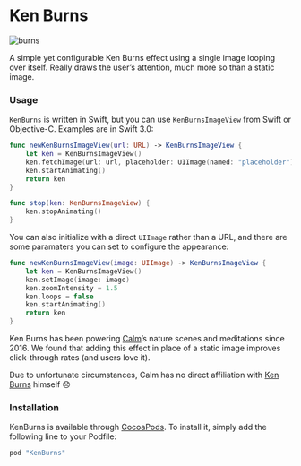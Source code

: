 # Ken Burns

![burns](KenBurns.gif)

A simple yet configurable Ken Burns effect using a single image looping over itself. Really draws the user’s attention, much more so than a static image.

### Usage

`KenBurns` is written in Swift, but you can use `KenBurnsImageView` from Swift or Objective-C.  Examples are in Swift 3.0:

```swift
func newKenBurnsImageView(url: URL) -> KenBurnsImageView {
    let ken = KenBurnsImageView()
    ken.fetchImage(url: url, placeholder: UIImage(named: "placeholder"))
    ken.startAnimating()
    return ken
}

func stop(ken: KenBurnsImageView) {
    ken.stopAnimating()
}
```

You can also initialize with a direct `UIImage` rather than a URL, and there are some paramaters you can set to configure the appearance:

```swift
func newKenBurnsImageView(image: UIImage) -> KenBurnsImageView {
    let ken = KenBurnsImageView()
    ken.setImage(image: image)
    ken.zoomIntensity = 1.5
    ken.loops = false
    ken.startAnimating()
    return ken
}
```

Ken Burns has been powering [Calm](http://www.calm.com/ios)’s nature scenes and meditations since 2016. We found that adding this effect in place of a static image improves click-through rates (and users love it).

Due to unfortunate circumstances, Calm has no direct affiliation with [Ken Burns](https://en.wikipedia.org/wiki/Ken_Burns) himself 😞

### Installation

KenBurns is available through [CocoaPods](http://cocoapods.org). To install it, simply add the following line to your Podfile:

```ruby
pod "KenBurns"
```
